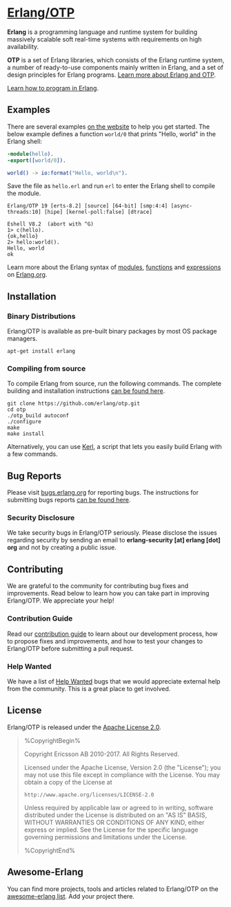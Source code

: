 # [Erlang/OTP](https://www.erlang.org)

**Erlang** is a programming language and runtime system for building massively scalable soft real-time systems with requirements on high availability. 

**OTP** is a set of Erlang libraries, which consists of the Erlang runtime system, a number of ready-to-use components mainly written in Erlang, and a set of design principles for Erlang programs. [Learn more about Erlang and OTP](http://erlang.org/doc/system_architecture_intro/sys_arch_intro.html).

[Learn how to program in Erlang](http://learnyousomeerlang.com/content).

## Examples
There are several examples [on the website](http://erlang.org/faq/getting_started.html) to help you get started. The below example defines a function `world/0` that prints "Hello, world" in the Erlang shell:
```erlang
-module(hello).
-export([world/0]).

world() -> io:format("Hello, world\n").
```
Save the file as `hello.erl` and run `erl` to enter the Erlang shell to compile the module.
```
Erlang/OTP 19 [erts-8.2] [source] [64-bit] [smp:4:4] [async-threads:10] [hipe] [kernel-poll:false] [dtrace]

Eshell V8.2  (abort with ^G)
1> c(hello).
{ok,hello}
2> hello:world().
Hello, world
ok
```
Learn more about the Erlang syntax of [modules](http://erlang.org/doc/reference_manual/modules.html), [functions](http://erlang.org/doc/reference_manual/functions.html) and [expressions](http://erlang.org/doc/reference_manual/expressions.html) on [Erlang.org](https://www.erlang.org).

## Installation
### Binary Distributions
Erlang/OTP is available as pre-built binary packages by most OS package managers.
```
apt-get install erlang
```
### Compiling from source

To compile Erlang from source, run the following commands. The complete building and installation instructions [can be found here](HOWTO/INSTALL.md). 
```
git clone https://github.com/erlang/otp.git
cd otp
./otp_build autoconf
./configure
make
make install
```
Alternatively, you can use [Kerl](https://github.com/kerl/kerl), a script that lets you easily build Erlang with a few commands.

## Bug Reports

Please visit [bugs.erlang.org](https://bugs.erlang.org/issues/?jql=project%20%3D%20ERL) for reporting bugs. The instructions for submitting bugs reports [can be found here](https://github.com/erlang/otp/wiki/Bug-reports).

### Security Disclosure

We take security bugs in Erlang/OTP seriously. Please disclose the issues regarding security by sending an email to **erlang-security [at] erlang [dot] org** and not by creating a public issue.

## Contributing

We are grateful to the community for contributing bug fixes and improvements. Read below to learn how you can take part in improving Erlang/OTP. We appreciate your help!

### Contribution Guide

Read our [contribution guide](CONTRIBUTING.md) to learn about our development process, how to propose fixes and improvements, and how to test your changes to Erlang/OTP before submitting a pull request.

### Help Wanted

We have a list of [Help Wanted](https://bugs.erlang.org/issues/?jql=status%20%3D%20%22Help%20Wanted%22) bugs that we would appreciate external help from the community. This is a great place to get involved.

## License

Erlang/OTP is released under the [Apache License 2.0](http://www.apache.org/licenses/LICENSE-2.0).

> %CopyrightBegin%
>
> Copyright Ericsson AB 2010-2017. All Rights Reserved.
>
> Licensed under the Apache License, Version 2.0 (the "License");
> you may not use this file except in compliance with the License.
> You may obtain a copy of the License at
>
>     http://www.apache.org/licenses/LICENSE-2.0
>
> Unless required by applicable law or agreed to in writing, software
> distributed under the License is distributed on an "AS IS" BASIS,
> WITHOUT WARRANTIES OR CONDITIONS OF ANY KIND, either express or implied.
> See the License for the specific language governing permissions and
> limitations under the License.
>
> %CopyrightEnd%

## Awesome-Erlang
You can find more projects, tools and articles related to Erlang/OTP on the [awesome-erlang list](https://github.com/drobakowski/awesome-erlang). Add your project there.
